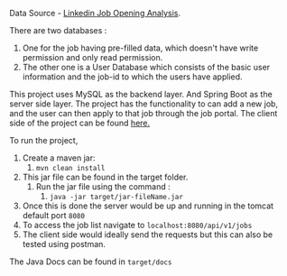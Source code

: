 Data Source -  [Linkedin Job Opening Analysis](https://www.kaggle.com/datasets/shashankshukla123123/linkedin-job-data). 


There are two databases : 
1. One for the job having pre-filled data, which doesn't have write permission and only read permission. 
2. The other one is a User Database which consists of the basic user information and the job-id to which the users have applied.

This project uses MySQL as the backend layer. And Spring Boot as the server side layer. The project has the functionality to can add a new job, and the user can then apply to that job through the job portal.
The client side of the project can be found [here.](https://github.com/oindrila-b/job-portal-system-clientSide)

To run the project,
1. Create a maven jar:
   1. `mvn clean install`
2. This jar file can be found in the target folder.
   1. Run the jar file using the command :
      1. `java -jar target/jar-fileName.jar` 
3. Once this is done the server would be up and running in the tomcat default port `8080`
4. To access the job list navigate to `localhost:8080/api/v1/jobs`
5. The client side would ideally send the requests but this can also be tested using postman.

The Java Docs can be found in `target/docs`